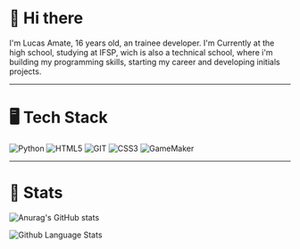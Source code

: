 # 👋 Hi there

I'm Lucas Amate, 16 years old, an trainee developer. I'm Currently at the high school, studying at IFSP, wich is also a technical school, where i'm building my programming skills, starting my career and developing initials projects.
<hr>

# :desktop_computer: Tech Stack

![Python](https://img.shields.io/badge/Python-FFD43B?style=for-the-badge&logo=python&logoColor=blue) ![HTML5](https://img.shields.io/badge/HTML5-E34F26?style=for-the-badge&logo=html5&logoColor=white) ![GIT](https://img.shields.io/badge/Git-black?style=for-the-badge&logo=git&logoColor=F05033&labelColor=black) ![CSS3](https://img.shields.io/badge/CSS3-1572B6?style=for-the-badge&logo=css3&logoColor=white) ![GameMaker](https://img.shields.io/badge/Game%20Maker-black?style=for-the-badge&logo=gameMaker&logoColor=white&labelColor=black)
<hr>

# :pushpin: Stats

![Anurag's GitHub stats](https://github-readme-stats.vercel.app/api?username=LLemosDev&show_icons=true&theme=transparent)

![Github Language Stats](https://github-readme-stats.vercel.app/api/top-langs/?username=LLemosDev&theme=transparent)


